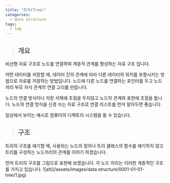 ```yaml
---
title: "트리(Tree)"
categories:
  - data structure
tags:
  - tag
---
```

> ## 개요

비선형 자료 구조로 노드를 연결하여 계층적 관계를 형성하는 자료 구조 입니다.

어떤 데이터를 저장할 때,
데이터 간의 관계에 따라 다른 데이터의 위치를 포함시키는 방법으로 자료를 저장하는 방법입니다.
노드에 다른 노드를 연결하는 포인터를 두고 노드끼리 부모 자식 관계의 연결 고리를 만듭니다.

노드의 연결 방식이나 저장 삭제에 초점을 두지않고 노드의 관계와 표현에 초점을 둡니다.
노드의 연결 방식을 신경 쓰는 자료 구조로 연결 리스트를 먼저 알아두면 좋습니다.

일상에서 보이는 예시로 컴퓨터의 디렉토리 시스템을 들 수 있습니다.
> ## 구조

트리의 구조를 얘기할 때,
사용되는 노드의 정의나 트리 클래스의 함수를 얘기하지 않고
트리를 구성하는 노드끼리의 관계를 이야기 하겠습니다.

먼저 트리의 구조를 그림으로 표현해 보겠습니다.
각 노드 끼리는 이러한 계층적인 구조를 가지고 있습니다.
![alt](/assets/images/data structure/0001-01-01-tree/1.jpg)<br>

